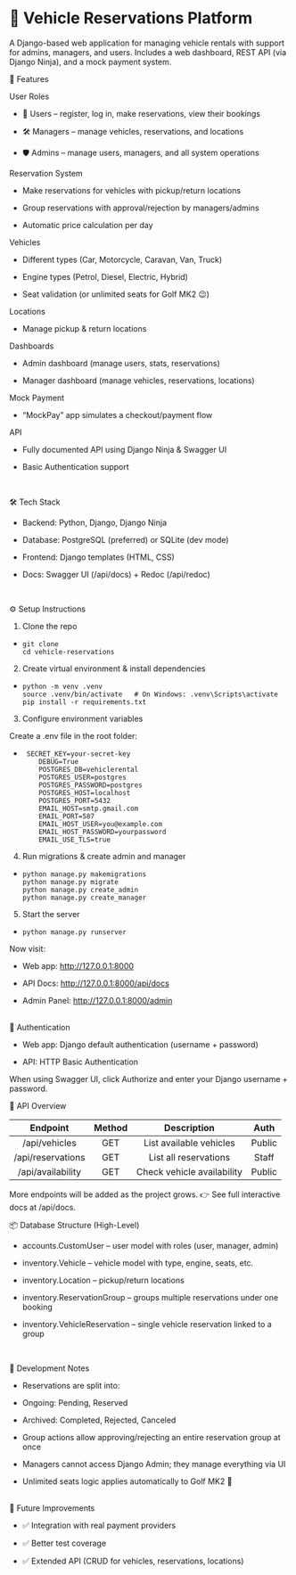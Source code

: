 # 🚗 Vehicle Reservations Platform

A Django-based web application for managing vehicle rentals with support for admins, managers, and users.
Includes a web dashboard, REST API (via Django Ninja), and a mock payment system.
<br />

📖 Features

User Roles

* 👤 Users – register, log in, make reservations, view their bookings

* 🛠 Managers – manage vehicles, reservations, and locations

* 🛡 Admins – manage users, managers, and all system operations

Reservation System

* Make reservations for vehicles with pickup/return locations

* Group reservations with approval/rejection by managers/admins

* Automatic price calculation per day

Vehicles

* Different types (Car, Motorcycle, Caravan, Van, Truck)

* Engine types (Petrol, Diesel, Electric, Hybrid)

* Seat validation (or unlimited seats for Golf MK2 😉)

Locations

* Manage pickup & return locations

Dashboards

* Admin dashboard (manage users, stats, reservations)

* Manager dashboard (manage vehicles, reservations, locations)

Mock Payment

* “MockPay” app simulates a checkout/payment flow

API

* Fully documented API using Django Ninja & Swagger UI

* Basic Authentication support
<br />

🛠 Tech Stack

* Backend: Python, Django, Django Ninja

* Database: PostgreSQL (preferred) or SQLite (dev mode)

* Frontend: Django templates (HTML, CSS)

* Docs: Swagger UI (/api/docs) + Redoc (/api/redoc)
<br />

⚙️ Setup Instructions
1. Clone the repo
*     git clone 
      cd vehicle-reservations
2. Create virtual environment & install dependencies
*     python -m venv .venv
      source .venv/bin/activate   # On Windows: .venv\Scripts\activate
      pip install -r requirements.txt
3. Configure environment variables

Create a .env file in the root folder:

*      SECRET_KEY=your-secret-key
          DEBUG=True
          POSTGRES_DB=vehiclerental
          POSTGRES_USER=postgres
          POSTGRES_PASSWORD=postgres
          POSTGRES_HOST=localhost
          POSTGRES_PORT=5432
          EMAIL_HOST=smtp.gmail.com
          EMAIL_PORT=587
          EMAIL_HOST_USER=you@example.com
          EMAIL_HOST_PASSWORD=yourpassword
          EMAIL_USE_TLS=true
4. Run migrations & create admin and manager
*     python manage.py makemigrations
      python manage.py migrate
      python manage.py create_admin
      python manage.py create_manager
5. Start the server
*     python manage.py runserver 

Now visit:

* Web app: http://127.0.0.1:8000

* API Docs: http://127.0.0.1:8000/api/docs

* Admin Panel: http://127.0.0.1:8000/admin

<br />
🔑 Authentication

* Web app: Django default authentication (username + password)

* API: HTTP Basic Authentication

When using Swagger UI, click Authorize and enter your Django username + password.
<br />

📡 API Overview

| Endpoint          | Method | Description                  |  Auth   |
| :---:             | :---:  | :---:                        | :---:   |
| /api/vehicles     | GET    | List available vehicles      | Public  |
| /api/reservations | GET    | List all reservations        | Staff   |
| /api/availability | GET    | Check vehicle availability   | Public  |

More endpoints will be added as the project grows.
👉 See full interactive docs at /api/docs.
<br />

📦 Database Structure (High-Level)

* accounts.CustomUser – user model with roles (user, manager, admin)

* inventory.Vehicle – vehicle model with type, engine, seats, etc.

* inventory.Location – pickup/return locations

* inventory.ReservationGroup – groups multiple reservations under one booking

* inventory.VehicleReservation – single vehicle reservation linked to a group
<br />

📝 Development Notes

* Reservations are split into:

*  Ongoing: Pending, Reserved

*  Archived: Completed, Rejected, Canceled

* Group actions allow approving/rejecting an entire reservation group at once

* Managers cannot access Django Admin; they manage everything via UI

* Unlimited seats logic applies automatically to Golf MK2 🚙

<br />
🚀 Future Improvements

* ✅ Integration with real payment providers

* ✅ Better test coverage

* ✅ Extended API (CRUD for vehicles, reservations, locations)
